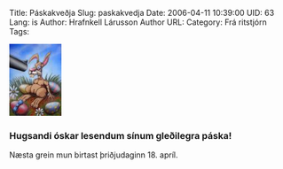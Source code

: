Title: Páskakveðja
Slug: paskakvedja
Date: 2006-04-11 10:39:00
UID: 63
Lang: is
Author: Hrafnkell Lárusson
Author URL: 
Category: Frá ritstjórn
Tags: 

![Páskakanína](122.jpg)

### Hugsandi óskar lesendum sínum gleðilegra páska!

Næsta grein mun birtast þriðjudaginn 18. apríl. 
